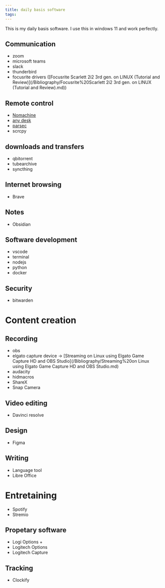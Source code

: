 ```yaml
---
title: daily basis software
tags:
---
```


This is my daily basis software. I use this in windows 11 and work perfectly.
## Communication
- zoom
- microsoft teams
- slack
- thunderbird
- focusrite drivers ([Focusrite Scarlett 2i2 3rd gen. on LINUX (Tutorial and Review)](/Bibliography/Focusrite%20Scarlett 2i2 3rd gen. on LINUX (Tutorial and Review).md))
## Remote control
- [Nomachine](https://www.nomachine.com/)
- [any desk](https://anydesk.com/en)
- [parsec](https://parsec.app/downloads)
- scrcpy

## downloads and transfers
- qbitorrent
- tubearchive
- syncthing

## Internet browsing
- Brave
## Notes
- Obsidian
## Software development
- vscode
- terminal
- nodejs
- python
- docker

## Security
- bitwarden

# Content creation
## Recording
- obs
- elgato capture device -> [Streaming on Linux using Elgato Game Capture HD and OBS Studio](/Bibliography/Streaming%20on Linux using Elgato Game Capture HD and OBS Studio.md)
- audacity
- hidmacros
- ShareX
- Snap Camera

## Video editing
- Davinci resolve 

## Design
- Figma

## Writing
- Language tool
- Libre Office

# Entretaining
- Spotify
- Stremio

## Propetary software
- Logi Options +
- Logitech Options
- Logitech Capture

## Tracking
- Clockify
